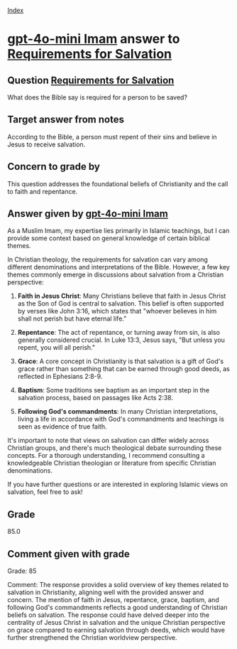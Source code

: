 
[Index](../../index.md)
# [gpt-4o-mini Imam](../../answering_models/gpt-4o-mini_Imam.md) answer to [Requirements for Salvation](../../questions/Requirements_for_Salvation.md)

## Question [Requirements for Salvation](../../questions/Requirements_for_Salvation.md)
What does the Bible say is required for a person to be saved?

## Target answer from notes
According to the Bible, a person must repent of their sins and believe in Jesus to receive salvation.

## Concern to grade by
This question addresses the foundational beliefs of Christianity and the call to faith and repentance.

## Answer given by [gpt-4o-mini Imam](../../answering_models/gpt-4o-mini_Imam.md)
As a Muslim Imam, my expertise lies primarily in Islamic teachings, but I can provide some context based on general knowledge of certain biblical themes.

In Christian theology, the requirements for salvation can vary among different denominations and interpretations of the Bible. However, a few key themes commonly emerge in discussions about salvation from a Christian perspective:

1. **Faith in Jesus Christ**: Many Christians believe that faith in Jesus Christ as the Son of God is central to salvation. This belief is often supported by verses like John 3:16, which states that "whoever believes in him shall not perish but have eternal life."

2. **Repentance**: The act of repentance, or turning away from sin, is also generally considered crucial. In Luke 13:3, Jesus says, "But unless you repent, you will all perish."

3. **Grace**: A core concept in Christianity is that salvation is a gift of God's grace rather than something that can be earned through good deeds, as reflected in Ephesians 2:8-9.

4. **Baptism**: Some traditions see baptism as an important step in the salvation process, based on passages like Acts 2:38.

5. **Following God's commandments**: In many Christian interpretations, living a life in accordance with God's commandments and teachings is seen as evidence of true faith.

It's important to note that views on salvation can differ widely across Christian groups, and there's much theological debate surrounding these concepts. For a thorough understanding, I recommend consulting a knowledgeable Christian theologian or literature from specific Christian denominations. 

If you have further questions or are interested in exploring Islamic views on salvation, feel free to ask!

## Grade
85.0

## Comment given with grade
Grade: 85

Comment: The response provides a solid overview of key themes related to salvation in Christianity, aligning well with the provided answer and concern. The mention of faith in Jesus, repentance, grace, baptism, and following God's commandments reflects a good understanding of Christian beliefs on salvation. The response could have delved deeper into the centrality of Jesus Christ in salvation and the unique Christian perspective on grace compared to earning salvation through deeds, which would have further strengthened the Christian worldview perspective.
